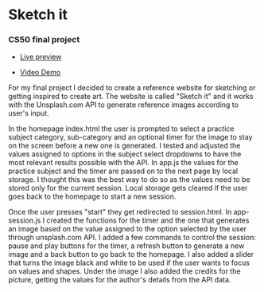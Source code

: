 # Sketch it 
### CS50 final project

- [Live preview](https://sarav929.github.io/cs50-finalproject/)

- [Video Demo](https://www.youtube.com/watch?v=mBxZV9pg-_0)

For my final project I decided to create a reference website for sketching or getting inspired to create art. The website is called "Sketch it" and it works with the Unsplash.com API to generate reference images according to user's input. 

In the homepage index.html the user is prompted to select a practice subject category, sub-category and an optional timer for the image to stay on the screen before a new one is generated. I tested and adjusted the values assigned to options in the subject select dropdowns to have the most relevant results possible with the API.
In app.js the values for the practice subject and the timer are passed on to the next page by local storage. I thought this was the best way to do so as the values need to be stored only for the current session. Local storage gets cleared if the user goes back to the homepage to start a new session. 

Once the user presses "start" they get redirected to session.html. In app-session.js I created the functions for the timer and the one that generates an image based on the value assigned to the option selected by the user through unsplash.com API. 
I added a few commands to control the session: pause and play buttons for the timer, a refresh button to generate a new image and a back button to go back to the homepage. 
I also added a slider that turns the image black and white to be used if the user wants to focus on values and shapes. 
Under the image I also added the credits for the picture, getting the values for the author's details from the API data. 

